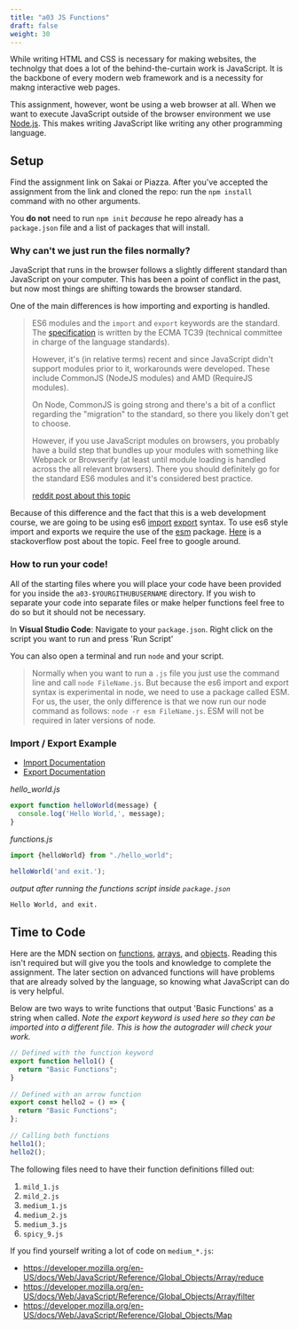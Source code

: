 ```yaml
---
title: "a03 JS Functions"
draft: false
weight: 30
---
```


While writing HTML and CSS is necessary for making websites, the technolgy that does a lot of the behind-the-curtain work is JavaScript.
It is the backbone of every modern web framework and is a necessity for makng interactive web pages.

This assignment, however, wont be using a web browser at all.
When we want to execute JavaScript outside of the browser environment we use [Node.js](https://nodejs.org/en/about/).
This makes writing JavaScript like writing any other programming language.

## Setup

Find the assignment link on Sakai or Piazza. 
After you've accepted the assignment from the link and cloned the repo: run the `npm install` command with no other arguments.

You **do not** need to run `npm init` *because* he repo already has a `package.json` file and a list of packages that will install.

### Why can't we just run the files normally?

JavaScript that runs in the browser follows a slightly different standard than JavaScript on your computer.
This has been a point of conflict in the past, but now most things are shifting towards the browser standard.

One of the main differences is how importing and exporting is handled.

> ES6 modules and the  `import`  and  `export`  keywords are the standard.
> The  [specification](http://www.ecma-international.org/ecma-262/6.0/#sec-imports)  is written by the ECMA TC39 (technical committee in charge of the language standards).
>
> However, it's (in relative terms) recent and since JavaScript didn't support modules prior to it, workarounds were developed.
> These include CommonJS (NodeJS modules) and AMD (RequireJS modules).
>
> On Node, CommonJS is going strong and there's a bit of a conflict regarding the "migration" to the standard, so there you likely don't get to choose.
>
> However, if you use JavaScript modules on browsers, you probably have a build step that bundles up your modules with something like Webpack or Browserify (at least until module loading is handled across the all relevant browsers).
> There you should definitely go for the standard ES6 modules and it's considered best practice.
>
> [reddit post about this topic](https://www.reddit.com/r/javascript/comments/668cvh/commonjs_vs_es6_importexport_which_is_the_standard/)

Because of this difference and the fact that this is a web development course, we are going to be using es6 [import](https://developer.mozilla.org/en-US/docs/Web/JavaScript/Reference/Statements/import) [export](https://developer.mozilla.org/en-US/docs/web/javascript/reference/statements/export) syntax.
To use es6 style import and exports we require the use of the [esm](https://www.npmjs.com/package/esm) package.
[Here](https://stackoverflow.com/questions/46677752/the-difference-between-requirex-and-import-x/46677972) is a stackoverflow post about the topic.
Feel free to google around.

### How to run your code!

All of the starting files where you will place your code have been provided for you inside the `a03-$YOURGITHUBUSERNAME` directory.
If you wish to separate your code into separate files or make helper functions feel free to do so but it should not be necessary.

In **Visual Studio Code**: Navigate to your `package.json`.
Right click on the script you want to run and press 'Run Script'

You can also open a terminal and run `node` and your script. 

> Normally when you want to run a `.js` file you just use the command line and call `node FileName.js`.
> But because the es6 import and export syntax is experimental in node, we need to use a package called ESM.
> For us, the user, the only difference is that we now run our node command as follows: `node -r esm FileName.js`.
> ESM will not be required in later versions of node.


### Import / Export Example
* [Import Documentation](https://developer.mozilla.org/en-US/docs/Web/JavaScript/Reference/Statements/import)
* [Export Documentation](https://developer.mozilla.org/en-US/docs/web/javascript/reference/statements/export)


*hello_world.js*
```javascript
export function helloWorld(message) {  
  console.log('Hello World,', message);  
}
```

*functions.js*
```javascript
import {helloWorld} from "./hello_world";  
  
helloWorld('and exit.');
```

*output after running the functions script inside `package.json`*
```
Hello World, and exit.
```

## Time to Code

Here are the MDN section on [functions](https://developer.mozilla.org/en-US/docs/Web/JavaScript/Guide/Functions), [arrays](https://developer.mozilla.org/en-US/docs/Web/JavaScript/Reference/Global_Objects/Array), and [objects](https://developer.mozilla.org/en-US/docs/Web/JavaScript/Reference/Global_Objects/Object).
Reading this isn't required but will give you the tools and knowledge to complete the assignment.
The later section on advanced functions will have problems that are already solved by the language, so knowing what JavaScript can do is very helpful.

Below are two ways to write functions that output 'Basic Functions' as a string when called.
*Note the export keyword is used here so they can be imported into a different file.
This is how the autograder will check your work.*

```javascript
// Defined with the function keyword  
export function hello1() {  
  return "Basic Functions";  
}  
  
// Defined with an arrow function  
export const hello2 = () => {  
  return "Basic Functions";  
};  
  
// Calling both functions  
hello1();  
hello2();
```

The following files need to have their function definitions filled out:

1. `mild_1.js`
2. `mild_2.js`
3. `medium_1.js`
4. `medium_2.js`
5. `medium_3.js`
6. `spicy_9.js`

If you find yourself writing a lot of code on `medium_*.js`: 
- https://developer.mozilla.org/en-US/docs/Web/JavaScript/Reference/Global_Objects/Array/reduce
- https://developer.mozilla.org/en-US/docs/Web/JavaScript/Reference/Global_Objects/Array/filter
- https://developer.mozilla.org/en-US/docs/Web/JavaScript/Reference/Global_Objects/Map
